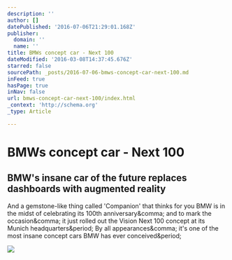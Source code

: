 ```yaml
---
description: ''
author: []
datePublished: '2016-07-06T21:29:01.168Z'
publisher:
  domain: ''
  name: ''
title: BMWs concept car - Next 100
dateModified: '2016-03-08T14:37:45.676Z'
starred: false
sourcePath: _posts/2016-07-06-bmws-concept-car-next-100.md
inFeed: true
hasPage: true
inNav: false
url: bmws-concept-car-next-100/index.html
_context: 'http://schema.org'
_type: Article

---
```

# BMWs concept car - Next 100

<article style=""><h1>BMW's insane car of the future replaces dashboards with augmented reality</h1><p>And a gemstone-like thing called 'Companion' that thinks for you BMW is in the midst of celebrating its 100th anniversary&amp;comma; and to mark the occasion&amp;comma; it just rolled out the Vision Next 100 concept at its Munich headquarters&amp;period; By all appearances&amp;comma; it's one of the most insane concept cars BMW has ever conceived&amp;period;</p><img src="https://cdn1.vox-cdn.com/thumbor/heikoMsZRr-L0GjitezAkqtkvkg=/0x0:3508x1973/1600x900/cdn0.vox-cdn.com/uploads/chorus_image/image/49012281/P90212297_highRes.0.0.jpg" /></article>